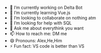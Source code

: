 - 🔭 I’m currently working on Delta Bot
- 🌱 I’m currently learning Vue.js
- 👯 I’m looking to collaborate on nothing atm
- 🤔 I’m looking for help with SQL
- 💬 Ask me about everythink you want
- 📫 How to reach me: DM me
- 😄 Pronouns: Alex,He,Him
- ⚡ Fun fact: VS code is better than VS
